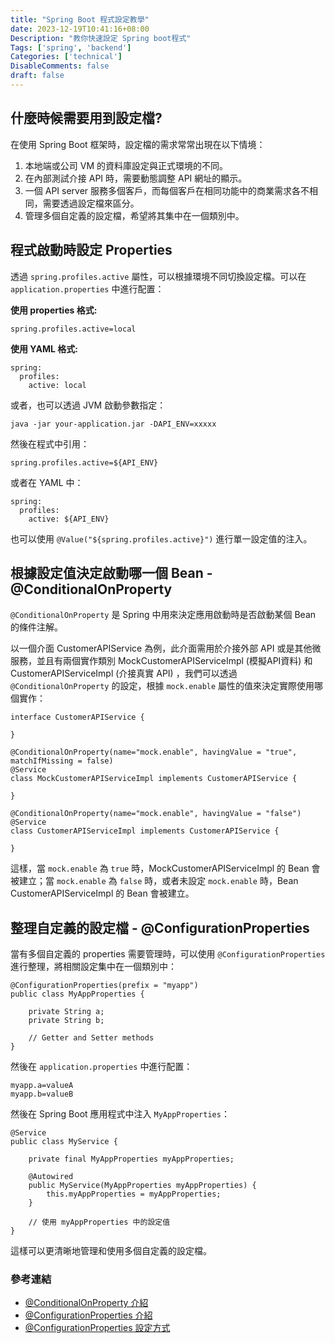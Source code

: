 ```yaml
---
title: "Spring Boot 程式設定教學"
date: 2023-12-19T10:41:16+08:00
Description: "教你快速設定 Spring boot程式"
Tags: ['spring', 'backend']
Categories: ['technical']
DisableComments: false
draft: false
---
```


## 什麼時候需要用到設定檔?
在使用 Spring Boot 框架時，設定檔的需求常常出現在以下情境：

1. 本地端或公司 VM 的資料庫設定與正式環境的不同。
2. 在內部測試介接 API 時，需要動態調整 API 網址的顯示。
3. 一個 API server 服務多個客戶，而每個客戶在相同功能中的商業需求各不相同，需要透過設定檔來區分。
4. 管理多個自定義的設定檔，希望將其集中在一個類別中。

## 程式啟動時設定 Properties

透過 `spring.profiles.active` 屬性，可以根據環境不同切換設定檔。可以在 `application.properties` 中進行配置：

**使用 properties 格式:**
```
spring.profiles.active=local
```

**使用 YAML 格式:**
```
spring:
  profiles:
    active: local
```

或者，也可以透過 JVM 啟動參數指定：

```
java -jar your-application.jar -DAPI_ENV=xxxxx
```

然後在程式中引用：
```
spring.profiles.active=${API_ENV}
```

或者在 YAML 中：
```
spring:
  profiles:
    active: ${API_ENV}
```

也可以使用 `@Value("${spring.profiles.active}")` 進行單一設定值的注入。

## 根據設定值決定啟動哪一個 Bean - @ConditionalOnProperty

`@ConditionalOnProperty` 是 Spring 中用來決定應用啟動時是否啟動某個 Bean 的條件注解。

以一個介面 CustomerAPIService 為例，此介面需用於介接外部 API 或是其他微服務，並且有兩個實作類別 MockCustomerAPIServiceImpl (模擬API資料) 和 CustomerAPIServiceImpl (介接真實 API) ，我們可以透過 `@ConditionalOnProperty` 的設定，根據 `mock.enable` 屬性的值來決定實際使用哪個實作：

```
interface CustomerAPIService {

}

@ConditionalOnProperty(name="mock.enable", havingValue = "true", matchIfMissing = false)
@Service
class MockCustomerAPIServiceImpl implements CustomerAPIService {

}

@ConditionalOnProperty(name="mock.enable", havingValue = "false")
@Service
class CustomerAPIServiceImpl implements CustomerAPIService {

}
```

這樣，當 `mock.enable` 為 `true` 時，MockCustomerAPIServiceImpl 的 Bean 會被建立；當 `mock.enable` 為 `false` 時，或者未設定 `mock.enable` 時，Bean CustomerAPIServiceImpl 的 Bean 會被建立。

## 整理自定義的設定檔 - @ConfigurationProperties

當有多個自定義的 properties 需要管理時，可以使用 `@ConfigurationProperties` 進行整理，將相關設定集中在一個類別中：

```
@ConfigurationProperties(prefix = "myapp")
public class MyAppProperties {

    private String a;
    private String b;

    // Getter and Setter methods
}
```

然後在 `application.properties` 中進行配置：

```
myapp.a=valueA
myapp.b=valueB
```

然後在 Spring Boot 應用程式中注入 `MyAppProperties`：

```
@Service
public class MyService {

    private final MyAppProperties myAppProperties;

    @Autowired
    public MyService(MyAppProperties myAppProperties) {
        this.myAppProperties = myAppProperties;
    }

    // 使用 myAppProperties 中的設定值
}
```

這樣可以更清晰地管理和使用多個自定義的設定檔。

### 參考連結
- [@ConditionalOnProperty 介紹](https://medium.com/@erayaraz10/conditional-configuration-in-spring-boot-with-conditionalonproperty-207a5104c8bd)
- [@ConfigurationProperties 介紹](https://www.baeldung.com/configuration-properties-in-spring-boot)
- [@ConfigurationProperties 設定方式](https://spring.hhui.top/spring-blog/2021/01/17/210117-SpringBoot%E7%B3%BB%E5%88%97ConfigurationProperties%E9%85%8D%E7%BD%AE%E7%BB%91%E5%AE%9A%E4%B8%AD%E9%82%A3%E4%BA%9B%E4%BD%A0%E4%B8%8D%E7%9F%A5%E9%81%93%E7%9A%84%E4%BA%8B%E6%83%85/)